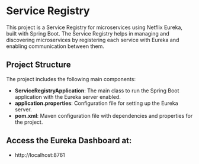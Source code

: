 # Service Registry

This project is a Service Registry for microservices using Netflix Eureka, built with Spring Boot. The Service Registry helps in managing and discovering microservices by registering each service with Eureka and enabling communication between them.

## Project Structure

The project includes the following main components:

- **ServiceRegistryApplication**: The main class to run the Spring Boot application with the Eureka server enabled.
- **application.properties**: Configuration file for setting up the Eureka server.
- **pom.xml**: Maven configuration file with dependencies and properties for the project.
## Access the Eureka Dashboard at:
- http://localhost:8761
